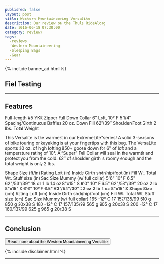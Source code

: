 ```yaml
---
published: false
layout: post
title: Western Mountaineering Versalite
description: Our review on the Thule RideAlong
date: 2016-06-18 07:30:00
category: reviews
tags:
  -reviews
  -Western Mountaineering
  -Sleeping Bags
  -Gear
---
```



<!--more-->
{% include banner\_ad.html %}

## Fiel Testing

---

## Features

Full-length #5 YKK Zipper
Full Down Collar
6″ Loft, 10° F
5 1/4″ Spacing/Continuous Baffles
20 oz. Down Fill
62″/39″ Shoulder/Foot Girth
2 lbs. Total Weight

This Versalite is the warmest in our ExtremeLite™series!  A solid 3-seasons of bike touring or kayaking is at your fingertips with this bag.   The VersaLite sports 20 oz. of high lofting 850+ goose down for 6″ of loft and a temperature rating of 10°. A “Super” Full Collar will seal in the warmth and protect you from the cold. 62″ of shoulder girth is roomy enough and the total weight is only 2 lbs. 



Shape   Size (ft/in)    Rating  Loft (in)   Inside Girth
shdr/hip/foot (in)  Fill Wt.    Total Wt.   Stuff size (in) Sac Size
Mummy
(w/ full collar)    5'6"    10° F  6.5"    62"/53"/39" 18 oz   1 lb 14 oz  8"x15"  S
6'0"    10° F  6.5"    62"/53"/39" 20 oz   2 lb    8"x15"  S
6'6"    10° F  6.5"    63"/54"/39" 22 oz   2 lb 2 oz   8"x15"  S
Shape   Size (cm)   Rating  Loft (cm)   Inside Girth
shdr/hip/foot (cm)  Fill Wt.    Total Wt.   Stuff size (cm) Sac Size
Mummy
(w/ full collar)    165 -12° C 17  157/135/99  510 g   850 g   20x38   S
180 -12° C 17  157/135/99  565 g   905 g   20x38   S
200 -12° C 17  160/137/99  625 g   965 g   20x38   S


---

## Conclusion


<a href="http://www.backcountry.com/western-mountaineering-versalite-super-sleeping-bag-10-degree-down-wes0034"><button type="button" class="btn btn-danger">Read more about the Western Mountaineering Versalite</button></a>

{% include disclaimer.html %}

---

<script type="text/javascript">
amzn_assoc_placement = "adunit0";
amzn_assoc_search_bar = "false";
amzn_assoc_tracking_id = "hikeve-20";
amzn_assoc_search_bar_position = "top";
amzn_assoc_ad_mode = "search";
amzn_assoc_ad_type = "smart";
amzn_assoc_marketplace = "amazon";
amzn_assoc_region = "US";
amzn_assoc_title = "Sleeping Bags";
amzn_assoc_default_search_phrase = "sleeping bag western mountaineering";
amzn_assoc_default_category = "All";
amzn_assoc_linkid = "36a365e75c8f933e4a5d925632830dc0";
</script>
<script src="//z-na.amazon-adsystem.com/widgets/onejs?MarketPlace=US"></script>